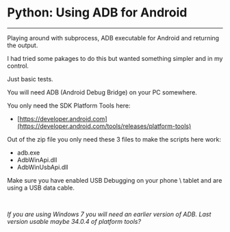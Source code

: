 # Python: Using ADB for Android
----------


Playing around with subprocess, ADB executable for Android and returning the output.

I had tried some pakages to do this but wanted something simpler and in my control.

Just basic tests.

You will need ADB (Android Debug Bridge) on your PC somewhere.

You only need the SDK Platform Tools here:

- [https://developer.android.com](https://developer.android.com/tools/releases/platform-tools)

Out of the zip file you only need these 3 files to make the scripts here work:

- adb.exe
- AdbWinApi.dll
- AdbWinUsbApi.dll

Make sure you have enabled USB Debugging on your phone \ tablet and are using a USB data cable.

<br>

*If you are using Windows 7 you will need an earlier version of ADB. Last version usable maybe 34.0.4 of platform tools?*


